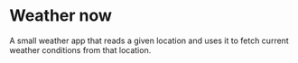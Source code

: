 # Weather now
A small weather app that reads a given location and uses it to fetch current weather conditions from that location.
